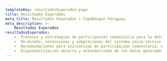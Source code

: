 ```yaml
---
templateKey: resultadosEsperados-page
title: Resultados Esperados
meta_title: Resultados Esperados | TopaDengue Paraguay
meta_description: >-
    Resultados Esperados
resultadosEsperados:
    -  Procesos y estrategias de participación comunitaria para la detección y eliminación de criaderos del dengue.
    -  Re-diseño, extensiones y adaptaciones del sistema socio-técnico para el soporte de la participación comunitaria, DengueChat (https://www.denguechat.org/), en base a los requerimientos del contexto local.
    -  Recomendaciones para iniciativas de participación comunitaria, particularmente las que buscan controlar el vector del dengue, y sobre la utilización de las TICs en contextos sociales, basado en la evidencia generada durante la experimentación controlada de los procesos y tecnologías diseñados.
    -  Disponibilización abierta y estandarizada de los datos generados durante el proceso de participación, como la localización y características de los focos del dengue y la reducción del riesgo entomológico, para su reutilización de parte de la comunidad científica, autoridades sanitarias y gubernamentales, y la ciudadanía en general.
---
```

